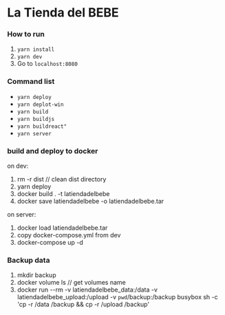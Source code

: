 # La Tienda del BEBE
### How to run
1. `yarn install`
2. `yarn dev`
3. Go to `localhost:8080`

### Command list
* `yarn deploy`
* `yarn deplot-win`
* `yarn build`
* `yarn buildjs`
* `yarn buildreact"`
* `yarn server`

### build and deploy to docker
on dev:
1. rm -r dist // clean dist directory
2. yarn deploy
3. docker build . -t latiendadelbebe
4. docker save latiendadelbebe -o latiendadelbebe.tar

on server:
1. docker load latiendadelbebe.tar
2. copy docker-compose.yml from dev
3. docker-compose up -d

### Backup data
1. mkdir backup
2. docker volume ls // get volumes name
3. docker run --rm -v latiendadelbebe_data:/data -v latiendadelbebe_upload:/upload -v `pwd`/backup:/backup busybox sh -c 'cp -r /data /backup && cp -r /upload /backup'